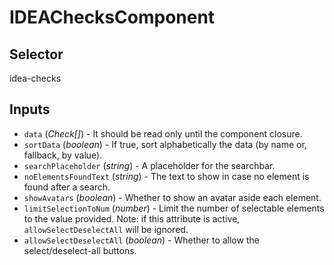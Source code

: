 # IDEAChecksComponent

## Selector

idea-checks

## Inputs

- `data` (*Check[]*) - It should be read only until the component closure.
- `sortData` (*boolean*) - If true, sort alphabetically the data (by name or, fallback, by value).
- `searchPlaceholder` (*string*) - A placeholder for the searchbar.
- `noElementsFoundText` (*string*) - The text to show in case no element is found after a search.
- `showAvatars` (*boolean*) - Whether to show an avatar aside each element.
- `limitSelectionToNum` (*number*) - Limit the number of selectable elements to the value provided.
Note: if this attribute is active, `allowSelectDeselectAll` will be ignored.
- `allowSelectDeselectAll` (*boolean*) - Whether to allow the select/deselect-all buttons.

